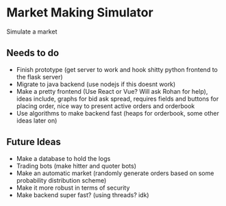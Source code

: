 # Market Making Simulator

Simulate a market


## Needs to do
- Finish prototype (get server to work and hook shitty python frontend to the flask server)
- Migrate to java backend (use nodejs if this doesnt work)
- Make a pretty frontend (Use React or Vue? Will ask Rohan for help), ideas include, graphs for bid ask spread, requires fields and buttons for placing order, nice way to present active orders and orderbook
- Use algorithms to make backend fast (heaps for orderbook, some other ideas later on) 

## Future Ideas
- Make a database to hold the logs
- Trading bots (make hitter and quoter bots)
- Make an automatic market (randomly generate orders based on some probability distribution scheme)
- Make it more robust in terms of security
- Make backend super fast? (using threads? idk)